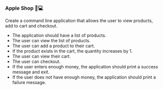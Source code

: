 ### Apple Shop 📱💻

Create a command line application that allows the user to view products, add to cart and checkout.

- The application should have a list of products.
- The user can view the list of products.
- The user can add a product to their cart.
- If the product exists in the cart, the quantity increases by 1.
- The user can view their cart.
- The user can checkout.
- If the user enters enough money, the application should print a success message and exit.
- If the user does not have enough money, the application should print a failure message.
